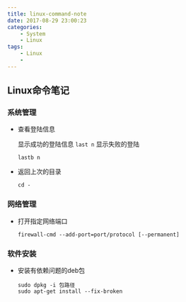 ```yaml
---
title: linux-command-note
date: 2017-08-29 23:00:23
categories:
    - System
    - Linux
tags:
    - Linux
    - 
---
```


## Linux命令笔记

### 系统管理
* 查看登陆信息

  显示成功的登陆信息
      ```
      last n
      ```
  显示失败的登陆
  ```
  lastb n
  ```
* 返回上次的目录
    ```
    cd -
    ```
### 网络管理

* 打开指定网络端口
    ```
    firewall-cmd --add-port=port/protocol [--permanent]
    ```
### 软件安装

* 安装有依赖问题的deb包
    ```
    sudo dpkg -i 包路径
    sudo apt-get install --fix-broken
